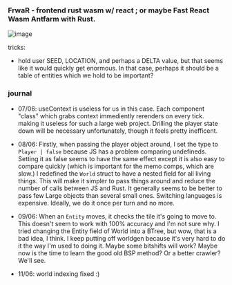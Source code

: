 ### FrwaR - frontend rust wasm w/ react ; or maybe Fast React Wasm Antfarm with Rust.

![image](https://github.com/sqrtM/FrawR/assets/79169638/6982f336-00c7-4158-b5df-e56cd699b024)


tricks:
- hold user SEED, LOCATION, and perhaps a DELTA value, but that seems like it would quickly get enormous.
In that case, perhaps it should be a table of entities which we hold to be important?


### journal
- 07/06: useContext is useless for us in this case. Each component "class" which grabs context immediently rerenders on every tick.
making it useless for such a large web project. Drilling the player state down will
be necessary unfortunately, though it feels pretty inefficent.

- 08/06: Firstly, when passing the player object around,  I set the type to `Player | false` because JS has a problem comparing undefineds.
Setting it as false seems to have the same effect except it is also easy to compare quickly (which is important for the memo comps, which are slow.)
I redefined the `World` struct to have a nested field for all living things. This will make it simpler to pass things around and reduce the number of calls
between JS and Rust. It generally seems to be better to pass few Large objects than several small ones. Switching languages is expensive. Ideally, we 
do it once per turn and no more.

- 09/06: When an `Entity` moves, it checks the tile it's going to move to. This doesn't seem to work with 100% accuracy and I'm not sure why.
I tried changing the Entity field of World into a BTree, but wow, that is a bad idea, I think. 
I keep putting off worldgen because it's very hard to do it the way I'm used to doing it. Maybe some bitshifts will work?
Maybe now is the time to learn the good old BSP method? Or a better crawler? We'll see.

- 11/06: world indexing fixed :) 
